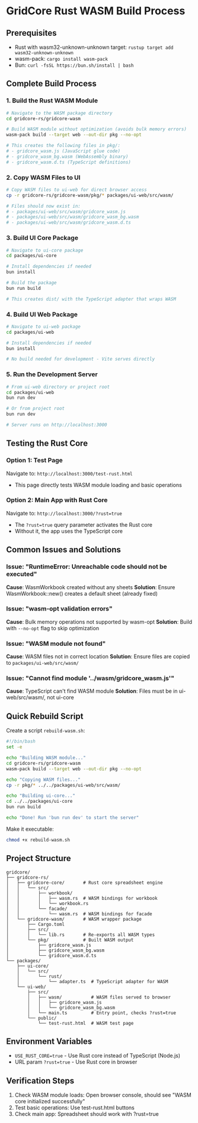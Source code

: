# GridCore Rust WASM Build Process

## Prerequisites
- Rust with wasm32-unknown-unknown target: `rustup target add wasm32-unknown-unknown`
- wasm-pack: `cargo install wasm-pack`
- Bun: `curl -fsSL https://bun.sh/install | bash`

## Complete Build Process

### 1. Build the Rust WASM Module
```bash
# Navigate to the WASM package directory
cd gridcore-rs/gridcore-wasm

# Build WASM module without optimization (avoids bulk memory errors)
wasm-pack build --target web --out-dir pkg --no-opt

# This creates the following files in pkg/:
# - gridcore_wasm.js (JavaScript glue code)
# - gridcore_wasm_bg.wasm (WebAssembly binary)
# - gridcore_wasm.d.ts (TypeScript definitions)
```

### 2. Copy WASM Files to UI
```bash
# Copy WASM files to ui-web for direct browser access
cp -r gridcore-rs/gridcore-wasm/pkg/* packages/ui-web/src/wasm/

# Files should now exist in:
# - packages/ui-web/src/wasm/gridcore_wasm.js
# - packages/ui-web/src/wasm/gridcore_wasm_bg.wasm
# - packages/ui-web/src/wasm/gridcore_wasm.d.ts
```

### 3. Build UI Core Package
```bash
# Navigate to ui-core package
cd packages/ui-core

# Install dependencies if needed
bun install

# Build the package
bun run build

# This creates dist/ with the TypeScript adapter that wraps WASM
```

### 4. Build UI Web Package
```bash
# Navigate to ui-web package  
cd packages/ui-web

# Install dependencies if needed
bun install

# No build needed for development - Vite serves directly
```

### 5. Run the Development Server
```bash
# From ui-web directory or project root
cd packages/ui-web
bun run dev

# Or from project root
bun run dev

# Server runs on http://localhost:3000
```

## Testing the Rust Core

### Option 1: Test Page
Navigate to: `http://localhost:3000/test-rust.html`
- This page directly tests WASM module loading and basic operations

### Option 2: Main App with Rust Core
Navigate to: `http://localhost:3000/?rust=true`
- The `?rust=true` query parameter activates the Rust core
- Without it, the app uses the TypeScript core

## Common Issues and Solutions

### Issue: "RuntimeError: Unreachable code should not be executed"
**Cause**: WasmWorkbook created without any sheets
**Solution**: Ensure WasmWorkbook::new() creates a default sheet (already fixed)

### Issue: "wasm-opt validation errors" 
**Cause**: Bulk memory operations not supported by wasm-opt
**Solution**: Build with `--no-opt` flag to skip optimization

### Issue: "WASM module not found"
**Cause**: WASM files not in correct location
**Solution**: Ensure files are copied to `packages/ui-web/src/wasm/`

### Issue: "Cannot find module '../wasm/gridcore_wasm.js'"
**Cause**: TypeScript can't find WASM module
**Solution**: Files must be in ui-web/src/wasm/, not ui-core

## Quick Rebuild Script

Create a script `rebuild-wasm.sh`:
```bash
#!/bin/bash
set -e

echo "Building WASM module..."
cd gridcore-rs/gridcore-wasm
wasm-pack build --target web --out-dir pkg --no-opt

echo "Copying WASM files..."
cp -r pkg/* ../../packages/ui-web/src/wasm/

echo "Building ui-core..."
cd ../../packages/ui-core
bun run build

echo "Done! Run 'bun run dev' to start the server"
```

Make it executable:
```bash
chmod +x rebuild-wasm.sh
```

## Project Structure
```
gridcore/
├── gridcore-rs/
│   ├── gridcore-core/       # Rust core spreadsheet engine
│   │   └── src/
│   │       ├── workbook/
│   │       │   ├── wasm.rs  # WASM bindings for workbook
│   │       │   └── workbook.rs
│   │       └── facade/
│   │           └── wasm.rs  # WASM bindings for facade
│   └── gridcore-wasm/       # WASM wrapper package
│       ├── Cargo.toml
│       ├── src/
│       │   └── lib.rs       # Re-exports all WASM types
│       └── pkg/             # Built WASM output
│           ├── gridcore_wasm.js
│           ├── gridcore_wasm_bg.wasm
│           └── gridcore_wasm.d.ts
└── packages/
    ├── ui-core/
    │   └── src/
    │       └── rust/
    │           └── adapter.ts  # TypeScript adapter for WASM
    └── ui-web/
        ├── src/
        │   ├── wasm/           # WASM files served to browser
        │   │   ├── gridcore_wasm.js
        │   │   └── gridcore_wasm_bg.wasm
        │   └── main.ts         # Entry point, checks ?rust=true
        └── public/
            └── test-rust.html  # WASM test page
```

## Environment Variables
- `USE_RUST_CORE=true` - Use Rust core instead of TypeScript (Node.js)
- URL param `?rust=true` - Use Rust core in browser

## Verification Steps
1. Check WASM module loads: Open browser console, should see "WASM core initialized successfully"
2. Test basic operations: Use test-rust.html buttons
3. Check main app: Spreadsheet should work with ?rust=true